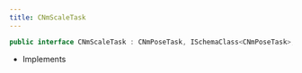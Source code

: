 ```yaml
---
title: CNmScaleTask
---
```


```csharp
public interface CNmScaleTask : CNmPoseTask, ISchemaClass<CNmPoseTask>, ISchemaClass<CNmScaleTask>, ISchemaField, ISchemaClass, INativeHandle
```

- Implements

